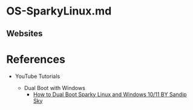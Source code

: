 # OS-SparkyLinux.md

## Websites

# References

* YouTube Tutorials

  * Dual Boot with Windows
    * [How to Dual Boot Sparky Linux and Windows 10/11 BY Sandip Sky](https://www.youtube.com/watch?v=HYEU2KB5sTE)
    